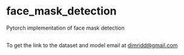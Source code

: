 # face_mask_detection
Pytorch implementation of face mask detection
##
To get the link to the dataset and model email at dimridd@gmail.com

